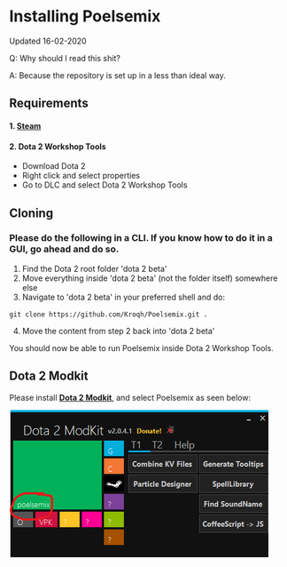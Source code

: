 # Installing Poelsemix

Updated 16-02-2020

Q: Why should I read this shit?

A: Because the repository is set up in a less than ideal way.

## Requirements

#### 1. **[Steam](http://steampowered.com)**
#### 2. Dota 2 Workshop Tools
- Download Dota 2
- Right click and select properties
- Go to DLC and select Dota 2 Workshop Tools

## Cloning
### Please do the following in a CLI. If you know how to do it in a GUI, go ahead and do so.
 1. Find the Dota 2 root folder 'dota 2 beta'
 2. Move everything inside 'dota 2 beta' (not the folder itself) somewhere else
 3. Navigate to 'dota 2 beta' in your preferred shell and do:
 
```shell
git clone https://github.com/Kroqh/Poelsemix.git . 
```
 4. Move the content from step 2 back into 'dota 2 beta'

You should now be able to run Poelsemix inside Dota 2 Workshop Tools.

## Dota 2 Modkit

Please install **[Dota 2 Modkit](https://drive.google.com/open?id=166mkIG_tp6-sTXDag0i2YowK3zKIJn_0)**, and select Poelsemix as seen below:

![D2mod](images/d2mod.png)

